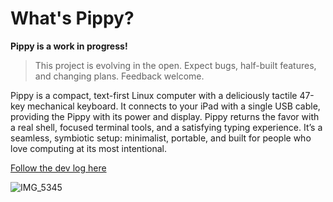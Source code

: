 # What's Pippy?

**Pippy is a work in progress!**

> This project is evolving in the open. Expect bugs, half-built features, and changing plans. Feedback welcome.

Pippy is a compact, text-first Linux computer with a deliciously tactile 47-key mechanical keyboard. It connects to your iPad with a single USB cable, providing the Pippy with its power and display. Pippy returns the favor with a real shell, focused terminal tools, and a satisfying typing experience. It’s a seamless, symbiotic setup: minimalist, portable, and built for people who love computing at its most intentional.

[Follow the dev log here](devlog/)

![IMG_5345](https://github.com/user-attachments/assets/cc9c53af-c0c0-4e9b-b7e8-bcbc421aea37)
